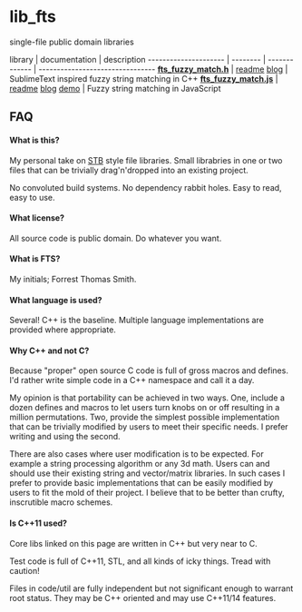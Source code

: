 lib_fts
===

single-file public domain libraries

library | documentation | description
--------------------- | -------- | ------------- | --------------------------------
**[fts_fuzzy_match.h](https://github.com/forrestthewoods/lib_fts/blob/master/code/fts_fuzzy_match.h)** | [readme](https://github.com/forrestthewoods/lib_fts/blob/master/docs/fuzzy_match.md)  [blog](https://blog.forrestthewoods.com/reverse-engineering-sublime-text-s-fuzzy-match-4cffeed33fdb#.m9cmfqknc) | SublimeText inspired fuzzy string matching in C++
**[fts_fuzzy_match.js](https://github.com/forrestthewoods/lib_fts/blob/master/code/fts_fuzzy_match.js)** | [readme](https://github.com/forrestthewoods/lib_fts/blob/master/docs/fuzzy_match.md)  [blog](https://blog.forrestthewoods.com/reverse-engineering-sublime-text-s-fuzzy-match-4cffeed33fdb#.m9cmfqknc)  [demo](https://s3-us-west-2.amazonaws.com/forrestthewoods.staticweb/lib_fts/tests/fuzzy_match/fts_fuzzy_match_test.html) | Fuzzy string matching in JavaScript


FAQ
---

#### What is this?
My personal take on [STB](https://github.com/nothings/stb) style file libraries. Small librabries in one or two files that can be trivially drag'n'dropped into an existing project.

No convoluted build systems. No dependency rabbit holes. Easy to read, easy to use.

#### What license?
All source code is public domain. Do whatever you want.

#### What is FTS?
My initials; Forrest Thomas Smith.

#### What language is used?
Several! C++ is the baseline. Multiple language implementations are provided where appropriate.

#### Why C++ and not C?
Because "proper" open source C code is full of gross macros and defines. I'd rather write simple code in a C++ namespace and call it a day.

My opinion is that portability can be achieved in two ways. One, include a dozen defines and macros to let users turn knobs on or off resulting in a million permutations. Two, provide the simplest possible implementation that can be trivially modified by users to meet their specific needs. I prefer writing and using the second.

There are also cases where user modification is to be expected. For example a string processing algorithm or any 3d math. Users can and should use their existing string and vector/matrix libraries. In such cases I prefer to provide basic implementations that can be easily modified by users to fit the mold of their project. I believe that to be better than crufty, inscrutible macro schemes.

#### Is C++11 used?
Core libs linked on this page are written in C++ but very near to C. 

Test code is full of C++11, STL, and all kinds of icky things. Tread with caution!

Files in code/util are fully independent but not significant enough to warrant root status. They may be C++ oriented and may use C++11/14 features.
